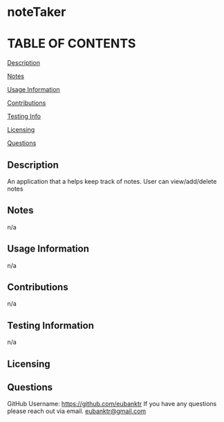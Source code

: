 # noteTaker

  TABLE OF CONTENTS
  =========================
  [Description](#Description)

  [Notes](#Notes)

  [Usage Information](#Usage-Information)

  [Contributions](#Contributions)

  [Testing Info](#Testing-Information)

  [Licensing](#Licensing)

  [Questions](#Questions)


  ## Description
  An application that a helps keep track of notes. User can view/add/delete notes

  ## Notes
  n/a

  ## Usage Information
  n/a

  ## Contributions
  n/a

  ## Testing Information
  n/a

  ## Licensing
  

  ## Questions
  GitHub Username: https://github.com/eubanktr
  If you have any questions please reach out via email. eubanktr@gmail.com
